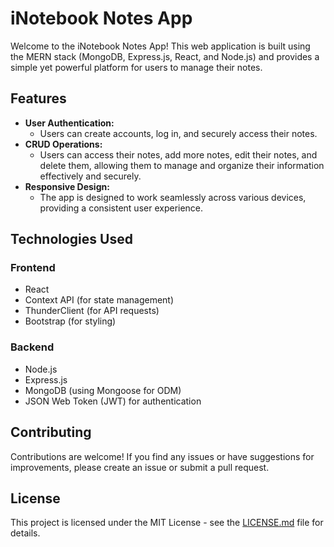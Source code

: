 # iNotebook Notes App

Welcome to the iNotebook Notes App! This web application is built using the MERN stack (MongoDB, Express.js, React, and Node.js) and provides a simple yet powerful platform for users to manage their notes.

## Features

- **User Authentication:**
  - Users can create accounts, log in, and securely access their notes.
- **CRUD Operations:**
  - Users can access their notes, add more notes, edit their notes, and delete them, allowing them to manage and organize their information effectively and securely.
- **Responsive Design:**
  - The app is designed to work seamlessly across various devices, providing a consistent user experience.

## Technologies Used

### Frontend

- React
- Context API (for state management)
- ThunderClient (for API requests)
- Bootstrap (for styling)

### Backend

- Node.js
- Express.js
- MongoDB (using Mongoose for ODM)
- JSON Web Token (JWT) for authentication

## Contributing

Contributions are welcome! If you find any issues or have suggestions for improvements, please create an issue or submit a pull request.

## License

This project is licensed under the MIT License - see the [LICENSE.md](LICENSE.md) file for details.
